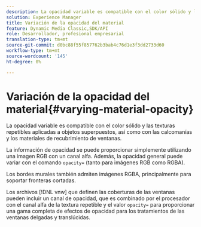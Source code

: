 ```yaml
---
description: La opacidad variable es compatible con el color sólido y las texturas repetibles aplicadas a objetos superpuestos, así como con las calcomanías y los materiales de recubrimiento de ventanas.
solution: Experience Manager
title: Variación de la opacidad del material
feature: Dynamic Media Classic,SDK/API
role: Desarrollador, profesional empresarial
translation-type: tm+mt
source-git-commit: d0bc88f55f857762b3bab4c76d1e3f3dd2733d60
workflow-type: tm+mt
source-wordcount: '145'
ht-degree: 0%

---
```



# Variación de la opacidad del material{#varying-material-opacity}

La opacidad variable es compatible con el color sólido y las texturas repetibles aplicadas a objetos superpuestos, así como con las calcomanías y los materiales de recubrimiento de ventanas.

La información de opacidad se puede proporcionar simplemente utilizando una imagen RGB con un canal alfa. Además, la opacidad general puede variar con el comando `opacity=` (tanto para imágenes RGB como RGBA).

Los bordes murales también admiten imágenes RGBA, principalmente para soportar fronteras cortadas.

Los archivos [!DNL vnw] que definen las coberturas de las ventanas pueden incluir un canal de opacidad, que es combinado por el procesador con el canal alfa de la textura repetible y el valor `opacity=` para proporcionar una gama completa de efectos de opacidad para los tratamientos de las ventanas delgadas y translúcidas.
